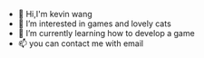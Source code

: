 - 👋 Hi,I'm kevin wang
- 👀 I’m interested in games and lovely cats
- 🌱 I’m currently learning how to develop a game 
- 📫 you can contact me with email

<!---
wangcongbirley/wangcongbirley is a ✨ special ✨ repository because its `README.md` (this file) appears on your GitHub profile.
You can click the Preview link to take a look at your changes.
--->
